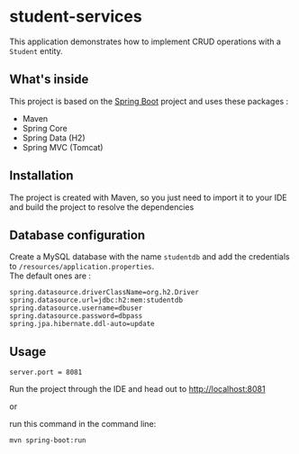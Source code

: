 # student-services

This application demonstrates how to implement CRUD operations with a `Student` entity.

## What's inside
This project is based on the [Spring Boot](http://projects.spring.io/spring-boot/) project and uses these packages :
- Maven
- Spring Core
- Spring Data (H2)
- Spring MVC (Tomcat)

## Installation
The project is created with Maven, so you just need to import it to your IDE and build the project to resolve the dependencies

## Database configuration
Create a MySQL database with the name `studentdb` and add the credentials to `/resources/application.properties`.  
The default ones are :

```
spring.datasource.driverClassName=org.h2.Driver
spring.datasource.url=jdbc:h2:mem:studentdb
spring.datasource.username=dbuser
spring.datasource.password=dbpass
spring.jpa.hibernate.ddl-auto=update
```

## Usage
```
server.port = 8081
```
Run the project through the IDE and head out to [http://localhost:8081](http://localhost:8081)

or

run this command in the command line:
```
mvn spring-boot:run
```